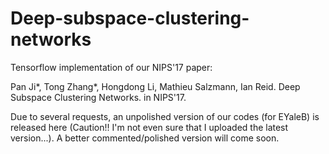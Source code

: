 # Deep-subspace-clustering-networks

Tensorflow implementation of our NIPS'17 paper:

Pan Ji*, Tong Zhang*, Hongdong Li, Mathieu Salzmann, Ian Reid. Deep Subspace Clustering Networks. in NIPS'17.

Due to several requests, an unpolished version of our codes (for EYaleB) is released here (Caution!! I'm not even sure that I uploaded the latest version...). A better commented/polished version will come soon.
